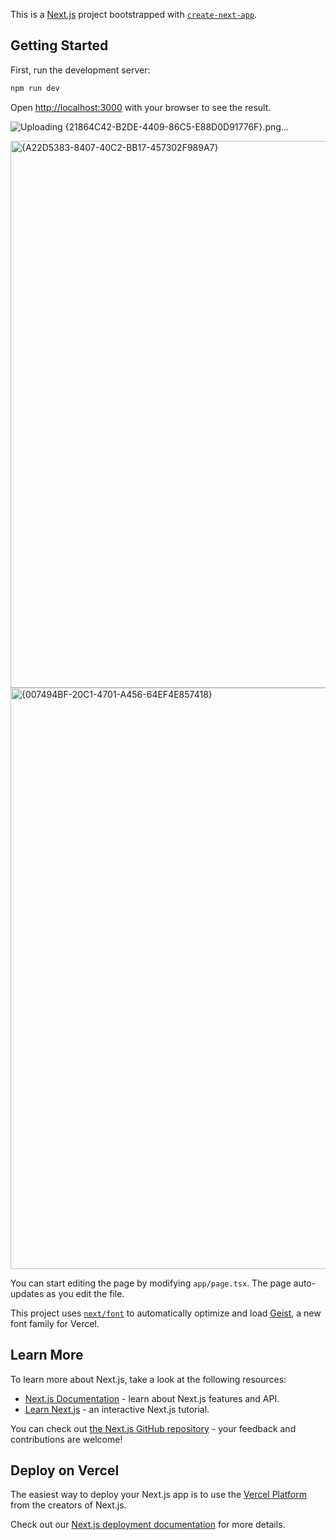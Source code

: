 This is a [Next.js](https://nextjs.org) project bootstrapped with [`create-next-app`](https://nextjs.org/docs/app/api-reference/cli/create-next-app).

## Getting Started

First, run the development server:

```bash
npm run dev
```

Open [http://localhost:3000](http://localhost:3000) with your browser to see the result.




![Uploading {21864C42-B2DE-4409-86C5-E88D0D91776F}.png…]()




<img width="1919" height="875" alt="{A22D5383-8407-40C2-BB17-457302F989A7}" src="https://github.com/user-attachments/assets/74dc364f-5663-4720-9115-1828028b047c" />

<img width="1919" height="930" alt="{007494BF-20C1-4701-A456-64EF4E857418}" src="https://github.com/user-attachments/assets/083796b9-2f1e-45b6-8f87-467f51e6871a" />


You can start editing the page by modifying `app/page.tsx`. The page auto-updates as you edit the file.

This project uses [`next/font`](https://nextjs.org/docs/app/building-your-application/optimizing/fonts) to automatically optimize and load [Geist](https://vercel.com/font), a new font family for Vercel.

## Learn More

To learn more about Next.js, take a look at the following resources:

- [Next.js Documentation](https://nextjs.org/docs) - learn about Next.js features and API.
- [Learn Next.js](https://nextjs.org/learn) - an interactive Next.js tutorial.

You can check out [the Next.js GitHub repository](https://github.com/vercel/next.js) - your feedback and contributions are welcome!

## Deploy on Vercel

The easiest way to deploy your Next.js app is to use the [Vercel Platform](https://vercel.com/new?utm_medium=default-template&filter=next.js&utm_source=create-next-app&utm_campaign=create-next-app-readme) from the creators of Next.js.

Check out our [Next.js deployment documentation](https://nextjs.org/docs/app/building-your-application/deploying) for more details.
